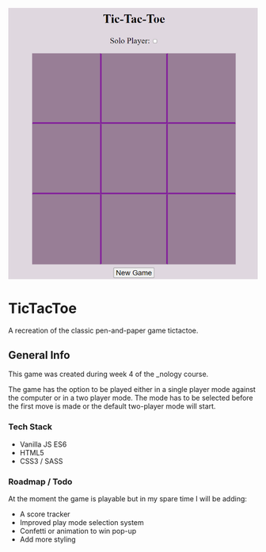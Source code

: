 ![TicTacToe Game Thumbnail](/images/tictactoe-game.png)

# TicTacToe
A recreation of the classic pen-and-paper game tictactoe.

## General Info
This game was created during week 4 of the _nology course.

The game has the option to be played either in a single player mode against the computer or in a two player mode. The mode has to be selected before the first move is made or the default two-player mode will start.

### Tech Stack
- Vanilla JS ES6
- HTML5
- CSS3 / SASS

### Roadmap / Todo
At the moment the game is playable but in my spare time I will be adding:

- A score tracker
- Improved play mode selection system
- Confetti or animation to win pop-up
- Add more styling
